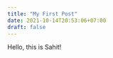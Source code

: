 ```yaml
---
title: "My First Post"
date: 2021-10-14T20:53:06+07:00
draft: false
---
```



Hello, this is Sahit!
